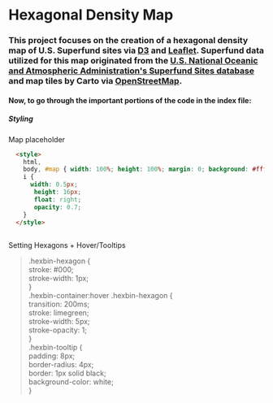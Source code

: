 # Hexagonal Density Map

### This project focuses on the creation of a hexagonal density map of U.S. Superfund sites via <a href="https://d3js.org/">D3</a> and <a href="https://leafletjs.com/">Leaflet</a>. Superfund data utilized for this map originated from the <a href="https://data.noaa.gov/dataset/dataset/superfund-sites">U.S. National Oceanic and Atmospheric Administration's Superfund Sites database</a> and map tiles by Carto via <a href="http://openstreetmap.org/copyright">OpenStreetMap</a>.

#### Now, to go through the important portions of the code in the index file:

##### Styling

Map placeholder

```html
  <style> 
    html,
    body, #map { width: 100%; height: 100%; margin: 0; background: #fff}
    i {
      width: 0.5px;
       height: 16px;
       float: right;
       opacity: 0.7;
    }
  </style>
  
```

Setting Hexagons + Hover/Tooltips
>   .hexbin-hexagon {</br>
>      stroke: #000;</br>
>      stroke-width: 1px;</br>
>    }</br>
>   .hexbin-container:hover .hexbin-hexagon {</br>
>  		transition: 200ms;</br>
>  		stroke: limegreen;</br>
>  		stroke-width: 5px;</br>
>  		stroke-opacity: 1;</br>
>  	}</br>
>  	.hexbin-tooltip {</br>
>  		padding: 8px;</br>
>  		border-radius: 4px;</br>
>  		border: 1px solid black;</br>
>  		background-color: white;</br>
>  	}</br>
